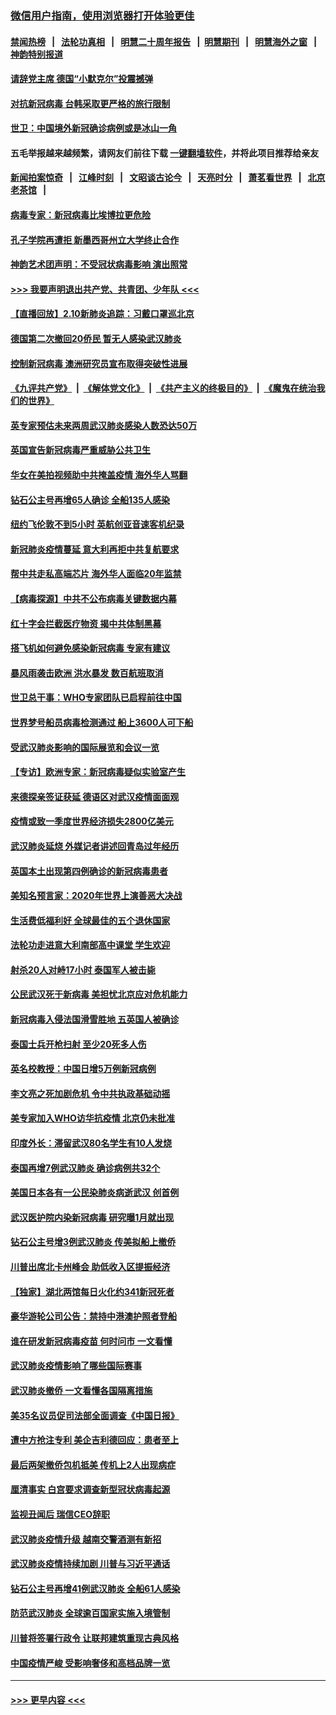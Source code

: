 ### [微信用户指南，使用浏览器打开体验更佳](https://github.com/gfw-breaker/banned-news1/blob/master/indexes/wechat-guide.md?t=0)
#### [禁闻热榜](热点新闻.md?t=0)  &nbsp;&nbsp;|&nbsp;&nbsp; [法轮功真相](https://github.com/gfw-breaker/truth/blob/master/README.md?t=0) &nbsp;&nbsp;|&nbsp;&nbsp; [明慧二十周年报告](https://github.com/gfw-breaker/mh-reports/blob/master/README.md?t=0) &nbsp;&nbsp;|&nbsp;&nbsp;[明慧期刊](https://github.com/gfw-breaker/mh-qikan) &nbsp;&nbsp;|&nbsp;&nbsp; [明慧海外之窗](https://github.com/gfw-breaker/mh-news/blob/master/README.md?t=0) &nbsp;&nbsp;|&nbsp;&nbsp; [神韵特别报道](https://github.com/gfw-breaker/mh-news/blob/master/shenyun.md?t=0)
#### [请辞党主席 德国“小默克尔”投震撼弹](../pages/nsc418/n11858583.md?t=02110211) 
#### [对抗新冠病毒 台韩采取更严格的旅行限制](../pages/nsc418/n11858936.md?t=02110211) 
#### [世卫：中国境外新冠确诊病例或是冰山一角](../pages/nsc418/n11858781.md?t=02110211) 
#### 五毛举报越来越频繁，请网友们前往下载 [一键翻墙软件](https://github.com/gfw-breaker/ssr-accounts)，并将此项目推荐给亲友
#### [新闻拍案惊奇](https://github.com/gfw-breaker/banned-news1/blob/master/pages/link4.md) &nbsp;&nbsp;|&nbsp;&nbsp; [江峰时刻](https://github.com/gfw-breaker/banned-news1/blob/master/pages/link4.md) &nbsp;&nbsp;|&nbsp;&nbsp; [文昭谈古论今](https://github.com/gfw-breaker/banned-news1/blob/master/pages/link4.md) &nbsp;&nbsp;|&nbsp;&nbsp; [天亮时分](https://github.com/gfw-breaker/banned-news1/blob/master/pages/link4.md) &nbsp;&nbsp;|&nbsp;&nbsp; [萧茗看世界](https://github.com/gfw-breaker/banned-news1/blob/master/pages/link4.md) &nbsp;&nbsp;|&nbsp;&nbsp; [北京老茶馆](https://github.com/gfw-breaker/banned-news1/blob/master/pages/link4.md) &nbsp;&nbsp;|&nbsp;&nbsp; 
#### [病毒专家：新冠病毒比埃博拉更危险](../pages/nsc418/n11858572.md?t=02110211) 
#### [孔子学院再遭拒 新墨西哥州立大学终止合作](../pages/nsc418/n11858661.md?t=02110211) 
#### [神韵艺术团声明：不受冠状病毒影响 演出照常](../pages/nsc418/n11858801.md?t=02110211) 
#### [>>> 我要声明退出共产党、共青团、少年队 <<<](https://github.com/begood0513/goodnews/blob/master/quit/letter.md) 
#### [【直播回放】2.10新肺炎追踪：习戴口罩巡北京](../pages/nsc418/n11858548.md?t=02110211) 
#### [德国第二次撤回20侨民 暂无人感染武汉肺炎](../pages/nsc418/n11858633.md?t=02110211) 
#### [控制新冠病毒 澳洲研究员宣布取得突破性进展](../pages/nsc418/n11858505.md?t=02110211) 
#### [《九评共产党》](https://github.com/begood0513/9ping.md/blob/master/README.md) &nbsp;|&nbsp; [《解体党文化》](../../../../jtdwh.md/blob/master/README.md)  &nbsp;|&nbsp; [《共产主义的终极目的》](../../../../gczydzjmd.md/blob/master/README.md) &nbsp;|&nbsp; [《魔鬼在统治我们的世界》](../../../../mgztzwmdsj.md/blob/master/README.md) 
#### [英专家预估未来两周武汉肺炎感染人数恐达50万](../pages/nsc418/n11857886.md?t=02110211) 
#### [英国宣告新冠病毒严重威胁公共卫生](../pages/nsc418/n11858285.md?t=02110211) 
#### [华女在美拍视频助中共掩盖疫情 海外华人骂翻](../pages/nsc418/n11857407.md?t=02110211) 
#### [钻石公主号再增65人确诊 全船135人感染](../pages/nsc418/n11857366.md?t=02110211) 
#### [纽约飞伦敦不到5小时 英航创亚音速客机纪录](../pages/nsc418/n11857405.md?t=02110211) 
#### [新冠肺炎疫情蔓延 意大利再拒中共复航要求](../pages/nsc418/n11857200.md?t=02110211) 
#### [帮中共走私高端芯片 海外华人面临20年监禁](../pages/nsc418/n11855016.md?t=02110211) 
#### [【病毒探源】中共不公布病毒关键数据内幕](../pages/nsc418/n11856584.md?t=02110211) 
#### [红十字会拦截医疗物资 揭中共体制黑幕](../pages/nsc418/n11856750.md?t=02110211) 
#### [搭飞机如何避免感染新冠病毒 专家有建议](../pages/nsc418/n11853427.md?t=02110211) 
#### [暴风雨袭击欧洲 洪水暴发 数百航班取消](../pages/nsc418/n11856453.md?t=02110211) 
#### [世卫总干事：WHO专家团队已启程前往中国](../pages/nsc418/n11856612.md?t=02110211) 
#### [世界梦号船员病毒检测通过 船上3600人可下船](../pages/nsc418/n11856520.md?t=02110211) 
#### [受武汉肺炎影响的国际展览和会议一览](../pages/nsc418/n11856420.md?t=02110211) 
#### [【专访】欧洲专家：新冠病毒疑似实验室产生](../pages/nsc418/n11856378.md?t=02110211) 
#### [来德探亲签证获延 德语区对武汉疫情面面观](../pages/nsc418/n11856283.md?t=02110211) 
#### [疫情或致一季度世界经济损失2800亿美元](../pages/nsc418/n11855639.md?t=02110211) 
#### [武汉肺炎延烧 外媒记者讲述回青岛过年经历](../pages/nsc418/n11856159.md?t=02110211) 
#### [英国本土出现第四例确诊的新冠病毒患者](../pages/nsc418/n11855930.md?t=02110211) 
#### [美知名预言家：2020年世界上演善恶大决战](../pages/nsc418/n11855418.md?t=02110211) 
#### [生活费低福利好 全球最佳的五个退休国家](../pages/nsc418/n11848347.md?t=02110211) 
#### [法轮功走进意大利南部高中课堂 学生欢迎](../pages/nsc418/n11853859.md?t=02110211) 
#### [射杀20人对峙17小时 泰国军人被击毙](../pages/nsc418/n11854869.md?t=02110211) 
#### [公民武汉死于新病毒 美担忧北京应对危机能力](../pages/nsc418/n11854331.md?t=02110211) 
#### [新冠病毒入侵法国滑雪胜地 五英国人被确诊](../pages/nsc418/n11854307.md?t=02110211) 
#### [泰国士兵开枪扫射 至少20死多人伤](../pages/nsc418/n11854276.md?t=02110211) 
#### [英名校教授：中国日增5万例新冠病例](../pages/nsc418/n11854174.md?t=02110211) 
#### [李文亮之死加剧危机 令中共执政基础动摇](../pages/nsc418/n11854003.md?t=02110211) 
#### [美专家加入WHO访华抗疫情 北京仍未批准](../pages/nsc418/n11854043.md?t=02110211) 
#### [印度外长：滞留武汉80名学生有10人发烧](../pages/nsc418/n11853821.md?t=02110211) 
#### [泰国再增7例武汉肺炎 确诊病例共32个](../pages/nsc418/n11853808.md?t=02110211) 
#### [美国日本各有一公民染肺炎病逝武汉 创首例](../pages/nsc418/n11853509.md?t=02110211) 
#### [武汉医护院内染新冠病毒 研究曝1月就出现](../pages/nsc418/n11852928.md?t=02110211) 
#### [钻石公主号增3例武汉肺炎 传美拟船上撤侨](../pages/nsc418/n11853240.md?t=02110211) 
#### [川普出席北卡州峰会 助低收入区提振经济](../pages/nsc418/n11853232.md?t=02110211) 
#### [【独家】湖北两馆每日火化约341新冠死者](../pages/nsc418/n11845444.md?t=02110211) 
#### [豪华游轮公司公告：禁持中港澳护照者登船](../pages/nsc418/n11852761.md?t=02110211) 
#### [谁在研发新冠病毒疫苗 何时问市 一文看懂](../pages/nsc418/n11852840.md?t=02110211) 
#### [武汉肺炎疫情影响了哪些国际赛事](../pages/nsc418/n11852441.md?t=02110211) 
#### [武汉肺炎撤侨 一文看懂各国隔离措施](../pages/nsc418/n11844216.md?t=02110211) 
#### [美35名议员促司法部全面调查《中国日报》](../pages/nsc418/n11852435.md?t=02110211) 
#### [遭中方抢注专利 美企吉利德回应：患者至上](../pages/nsc418/n11852037.md?t=02110211) 
#### [最后两架撤侨包机抵美 传机上2人出现病症](../pages/nsc418/n11852173.md?t=02110211) 
#### [厘清事实 白宫要求调查新型冠状病毒起源](../pages/nsc418/n11852106.md?t=02110211) 
#### [监视丑闻后 瑞信CEO辞职](../pages/nsc418/n11852127.md?t=02110211) 
#### [武汉肺炎疫情升级 越南交警酒测有新招](../pages/nsc418/n11851632.md?t=02110211) 
#### [武汉肺炎疫情持续加剧 川普与习近平通话](../pages/nsc418/n11851613.md?t=02110211) 
#### [钻石公主号再增41例武汉肺炎 全船61人感染](../pages/nsc418/n11850401.md?t=02110211) 
#### [防范武汉肺炎 全球逾百国家实施入境管制](../pages/nsc418/n11850557.md?t=02110211) 
#### [川普将签署行政令 让联邦建筑重现古典风格](../pages/nsc418/n11850654.md?t=02110211) 
#### [中国疫情严峻 受影响奢侈和高档品牌一览](../pages/nsc418/n11850319.md?t=02110211) 

----
#### [ >>> 更早内容 <<< ](../indexes/nsc418-earlier.md)
